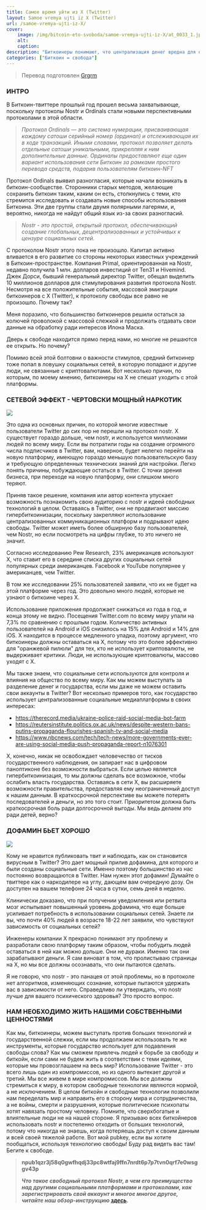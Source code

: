 ```yaml
---
title: Самое время уйти из X (Twitter)
layout: Samoe vremya ujti iz X (Twitter)
url: /samoe-vremya-ujti-iz-X/
cover:
    image: /img/bitcoin-eto-svoboda/samoe-vremya-ujti-iz-X/at_0033_1.jpg
    alt: 
    caption:
description: "Биткоинеры понимают, что централизация денег вредна для общества, но при этом используют централизованные социальные медиаплатформы."
categories: ["Биткоин = свобода"]
---
```


> Перевод подготовлен [Grgrm](https://iris.to/npub1qzr3j58q0gwfhqdj33pc8wtfaj9ffn7nrdt6p7p7tvn0qrf7e0wsggv43p "Nostr")

### <h3>ИНТРО</h3>

В Биткоин-твиттере прошлый год прошел весьма захватывающе, поскольку протоколы Nostr и Ordinals стали новыми перспективными протоколами в этой области.

> *Протокол Ordinals — это система нумерации, присваивающая каждому сатоши серийный номер (ординал) и отслеживающая их в ходе транзакций. Иными словами, протокол позволяет делать отдельные сатоши уникальными, прикрепляя к ним дополнительные данные. Ординалы предоставляют еще один вариант использования сети Биткоин за рамками простого перевода средств, подарив пользователям биткоин-NFT*

Протокол Ordinals выявил разногласия, которые начали возникать в биткоин-сообществе. Сторонники старых методов, желающие сохранить биткоин таким, каким он есть, столкнулись с теми, кто стремится исследовать и создавать новые способы использования Биткоина. Эти две группы стали двумя полярными лагерями, и, вероятно, никогда не найдут общий язык из-за своих разногласий.

>*Nostr - это простой, открытый протокол, обеспечивающий создание глобальных, децентрализованных и устойчивых к цензуре социальных сетей.*

С протоколом Nostr этого пока не произошло. Капитал активно вливается в его развитие со стороны некоторых известных учреждений в Биткоин-пространстве. Компания Primal, ориентированная на Nostr, недавно получила 1 млн. долларов инвестиций от Ten31 и Hivemind. Джек Дорси, бывший генеральный директор Twitter, обещал выделить 10 миллионов долларов для стимулирования развития протокола Nostr. Несмотря на все положительные события, массовой эмиграции биткоинеров с X (Twitter), к протоколу свободы все равно не произошло. Почему так?

Меня поразило, что большинство биткоинеров решили остаться за колючей проволокой с массовой слежкой и продолжать отдавать свои данные на обработку ради интересов Илона Маска.

Дверь к свободе находится прямо перед нами, но многие не решаются ее открыть. Но почему?

Помимо всей этой болтовни о важности стимулов, средний биткоинер тоже попал в ловушку социальных сетей, в которую попадают и другие люди, не связанные с криптовалютами. Вот несколько причин, по которым, по моему мнению, биткоинеры на X не спешат уходить с этой платформы.

### <h3>СЕТЕВОЙ ЭФФЕКТ - ЧЕРТОВСКИ МОЩНЫЙ НАРКОТИК</h3>

![](/img/bitcoin-eto-svoboda/samoe-vremya-ujti-iz-X/norootwq.jpg "")

Это одна из основных причин, по которой многие известные пользователи Twitter до сих пор не перешли на протокол nostr. X существует гораздо дольше, чем nostr, и используется миллионами людей по всему миру. Если вы потратили годы на создание огромного числа подписчиков в Twitter, вам, наверное, будет нелегко перейти на новую платформу, имеющую гораздо меньшую пользовательскую базу и требующую определенных технических знаний для настройки. Легко понять причины, побуждающие остаться в Twitter. С точки зрения бизнеса, при переходе на новую платформу, они слишком много теряют.

Приняв такое решение, компания или автор контента упускает возможность познакомить свою аудиторию с nostr и идеей свободных технологий в целом. Оставаясь в Twitter, они не продвигают миссию гипербиткоинизации, поскольку закрепляют использование централизованных коммуникационных платформ и подрывают идею свободы. Twitter может иметь более обширную базу пользователей, чем Nostr, но если посмотреть на цифры глубже, то это ничего не значит.

Согласно исследованию Pew Research, 23% американцев используют X, что ставит его в середине списка других социальных сетей популярных среди американцев. Facebook и YouTube популярнее у американцев, чем Twitter.

В том же исследовании 25% пользователей заявили, что их не будет на этой платформе через год. Это довольно много людей, которые не узнают о биткоине через X.

Использование приложения продолжает снижаться из года в год, и конца этому не видно. Посещения Twitter.com по всему миру упали на 7,3% по сравнению с прошлым годом. Количество активных пользователей на Android и iOS снизилось на 15% для Android и 14% для iOS. X находится в процессе медленного упадка, поэтому аргумент, что биткоинеры должны оставаться на X, потому что это более эффективно для "оранжевой пилюли" для тех, кто не использует криптовалюты, не выдерживает критики. Люди, не использующие криптовалюты, массово уходят с X.

Мы также знаем, что социальные сети используются для контроля и влияния на общество по всему миру. Как мы можем выступать за разделение денег и государства, если мы даже не можем оставить свои аккаунты в Twitter? Вот несколько примеров того, как государство использует централизованные социальные медиаплатформы в своих интересах:

+ https://therecord.media/ukraine-police-raid-social-media-bot-farm
+ https://reutersinstitute.politics.ox.ac.uk/news/despite-western-bans-putins-propaganda-flourishes-spanish-tv-and-social-media
+ https://www.nbcnews.com/tech/tech-news/more-governments-ever-are-using-social-media-push-propaganda-report-n1076301

X, конечно, никак не освобождает человечество от тисков государственного наблюдения, он запирает нас в цифровом паноптиконе без возможности выбраться. Если целью является гипербиткоинизация, то мы должны сделать все возможное, чтобы ослабить власть государства. Оставаясь в сети X, вы расширяете возможности правительства, предоставляя ему неограниченный доступ к нашим данным. В краткосрочной перспективе вы можете потерять последователей и деньги, но это того стоит. Приоритетом должна быть краткосрочная боль ради долгосрочной выгоды. Мы ведь делаем это ради детей, верно?

### <h3>ДОФАМИН БЬЕТ ХОРОШО</h3>

![](/img/bitcoin-eto-svoboda/samoe-vremya-ujti-iz-X/noroedwot.jpg "")

Кому не нравится публиковать твит и наблюдать, как он становится вирусным в Twitter? Это дает мощный прилив дофамина, для которого и были созданы социальные сети. Именно поэтому большинство из нас постоянно возвращаются в Twitter. Нам нужен этот дофамин! Думайте о твиттере как о наркодилере на углу, дающем вам очередную дозу. Он доступен на вашем телефоне 24 часа в сутки, семь дней в неделю.

Клинически доказано, что при получении уведомления или ретвита мозг испытывает повышенный уровень дофамина, что еще больше усиливает потребность в использовании социальных сетей. Знаете ли вы, что почти 40% людей в возрасте 18-22 лет заявили, что чувствуют зависимость от социальных сетей?

Инженеры компании X прекрасно понимают эту проблему и разработали свою платформу таким образом, чтобы побудить людей оставаться в ней как можно дольше. Они не дураки. Именно так они зарабатывают деньги. Я сам виноват в том, что пролистываю страницы на X, но мы все должны осознавать, что они пытаются сделать.

Я не говорю, что nostr - это панацея от этой проблемы, но в протоколе нет алгоритмов, изменяющих сознание, которые пытаются удержать вас в зависимости от него. Справедливо ли утверждать, что nostr лучше для вашего психического здоровья? Это просто вопрос.

### <h3>НАМ НЕОБХОДИМО ЖИТЬ НАШИМИ СОБСТВЕННЫМИ ЦЕННОСТЯМИ</h3>

Как мы, биткоинеры, можем выступать против больших технологий и государственной слежки, если мы продолжаем использовать те же инструменты, которые государство использует для подавления свободы слова? Как мы сможем привлечь людей к борьбе за свободу и биткойн, если сами не будем жить в соответствии с теми идеями, которые мы провозглашаем на весь мир?
Использование Twitter - это всего лишь один из компромиссов, но из одного вытекает другой и третий. Мы все живем в мире компромиссов. Мы все должны стремиться к миру, в котором свободные технологии являются нормой, а не исключением. В целом биткойн и свободные технологии позволили нам переделать мир и направить его в сторону мира и сотрудничества, а не войны, смерти и разрушения, которые политические психопаты хотят навязать простому человеку.
Помните, что сверхбогатые и влиятельные люди не на нашей стороне. Я призываю всех биткойнеров использовать nostr и постепенно отходить от больших технологий, потому что никогда не знаешь, когда потеряешь доступ к своим данным и всей своей тяжелой работе.
Вот мой pubkey, если вы хотите пообщаться, используя технологию свободы! Буду рад видеть вас там! Бегите к свободе.

> **npub1qzr3j58q0gwfhqdj33pc8wtfaj9ffn7nrdt6p7p7tvn0qrf7e0wsggv43p**
>
>***Что такое свободный протокол Nostr, в чем его преимущество над другими социальными платформами и протоколами, как зарегистрировать свой аккаунт и многое многое другое, читайте наш обзор-инструкцию [здесь](/nostr+bitcoin/).***